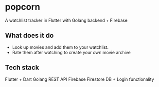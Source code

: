 # popcorn

A watchlist tracker in Flutter with Golang backend + Firebase

## What does it do

- Look up movies and add them to your watchlist.
- Rate them after watching to create your own movie archive


## Tech stack

Flutter + Dart
Golang REST API
Firebase Firestore DB + Login functionality
